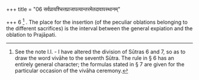 +++
title = "06 सर्वप्रायश्चित्तप्राजापत्यान्तरमेतदावापस्थानम्"

+++
6 [^2] . The place for the insertion (of the peculiar oblations belonging to the different sacrifices) is the interval between the general expiation and the oblation to Prajāpati.


[^2]:  See the note l.l. - I have altered the division of Sūtras 6 and 7, so as to draw the word vivāhe to the seventh Sūtra. The rule in § 6 has an entirely general character; the formulas stated in § 7 are given for the particular occasion of the vivāha ceremony.

